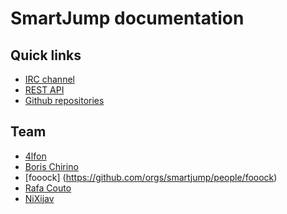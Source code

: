 
# SmartJump documentation

## Quick links

- [IRC channel][IRC01]
- [REST API][API01]
- [Github repositories][GIT01]

## Team

- [4lfon](https://github.com/orgs/smartjump/people/4lfon)
- [Boris Chirino](https://github.com/orgs/smartjump/people/bolek1976)
- [fooock] (https://github.com/orgs/smartjump/people/fooock)
- [Rafa Couto](https://github.com/orgs/smartjump/people/rafacouto)
- [NiXijav ](https://github.com/orgs/smartjump/people/ResonantWave)



[API01]: api
[GIT01]: https://github.com/smartjump
[IRC01]: https://webchat.freenode.net/?channels=%23smartjump


